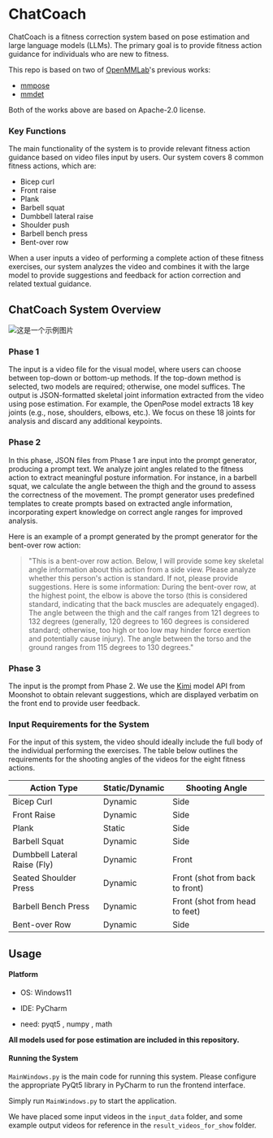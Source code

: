 <!-- # ChatCoach 
ChatCoach实现的是一个基于姿态估计与大模型（LLM）的健身矫正系统，主要目标为未健身人士提供健身动作指导，主要功能为根据用户输入的视频文件得到相关的健身动作指导建议，我们的系统覆盖的健身动作共有8个常见的动作，分别为：二头肌弯举、前平举、平板支撑、杠铃深蹲、侧平举（哑铃飞鸟）、坐姿推肩、杠铃卧推和俯身划船。当用户输入做这些健身动作的一个完整动作的视频后，我们的视频会分析视频并结合大模型给出建议与反馈以提供动作矫正等方面的文本指导。 -->



# ChatCoach

ChatCoach is a fitness correction system based on pose estimation and large language models (LLMs). The primary goal is to provide fitness action guidance for individuals who are new to fitness.

This repo is based on two of [OpenMMLab](https://openmmlab.com/)'s previous works:
- [mmpose](https://github.com/open-mmlab/mmpose)
- [mmdet](https://github.com/open-mmlab/mmdetection)

Both of the works above are based on Apache-2.0 license.

### Key Functions

The main functionality of the system is to provide relevant fitness action guidance based on video files input by users. Our system covers 8 common fitness actions, which are:
- Bicep curl
- Front raise
- Plank
- Barbell squat
- Dumbbell lateral raise
- Shoulder push
- Barbell bench press
- Bent-over row

When a user inputs a video of performing a complete action of these fitness exercises, our system analyzes the video and combines it with the large model to provide suggestions and feedback for action correction and related textual guidance.

## ChatCoach System Overview
![这是一个示例图片](images/framework.png)
### Phase 1

The input is a video file for the visual model, where users can choose between top-down or bottom-up methods. If the top-down method is selected, two models are required; otherwise, one model suffices. The output is JSON-formatted skeletal joint information extracted from the video using pose estimation. For example, the OpenPose model extracts 18 key joints (e.g., nose, shoulders, elbows, etc.). We focus on these 18 joints for analysis and discard any additional keypoints.

### Phase 2

In this phase, JSON files from Phase 1 are input into the prompt generator, producing a prompt text. We analyze joint angles related to the fitness action to extract meaningful posture information. For instance, in a barbell squat, we calculate the angle between the thigh and the ground to assess the correctness of the movement. The prompt generator uses predefined templates to create prompts based on extracted angle information, incorporating expert knowledge on correct angle ranges for improved analysis.

Here is an example of a prompt generated by the prompt generator for the bent-over row action:
> "This is a bent-over row action. Below, I will provide some key skeletal angle information about this action from a side view. Please analyze whether this person's action is standard. If not, please provide suggestions. Here is some information: During the bent-over row, at the highest point, the elbow is above the torso (this is considered standard, indicating that the back muscles are adequately engaged). The angle between the thigh and the calf ranges from 121 degrees to 132 degrees (generally, 120 degrees to 160 degrees is considered standard; otherwise, too high or too low may hinder force exertion and potentially cause injury). The angle between the torso and the ground ranges from 115 degrees to 130 degrees."

### Phase 3

The input is the prompt from Phase 2. We use the [Kimi](https://platform.moonshot.cn/docs/api/chatlarge) model API from Moonshot to obtain relevant suggestions, which are displayed verbatim on the front end to provide user feedback.

### Input Requirements for the System
For the input of this system, the video should ideally include the full body of the individual performing the exercises. The table below outlines the requirements for the shooting angles of the videos for the eight fitness actions.

| Action Type                       | Static/Dynamic | Shooting Angle                   |
|-----------------------------------|----------------|----------------------------------|
| Bicep Curl                        | Dynamic        | Side                             |
| Front Raise                       | Dynamic        | Side                             |
| Plank                             | Static         | Side                             |
| Barbell Squat                     | Dynamic        | Side                             |
| Dumbbell Lateral Raise (Fly)     | Dynamic        | Front                            |
| Seated Shoulder Press             | Dynamic        | Front (shot from back to front) |
| Barbell Bench Press               | Dynamic        | Front (shot from head to feet)  |
| Bent-over Row                     | Dynamic        | Side                             |
## Usage
#### Platform
- OS: Windows11

- IDE: PyCharm

- need: pyqt5 , numpy  , math


**All models used for pose estimation are included in this repository.**
#### Running the System

`MainWindows.py` is the main code for running this system. Please configure the appropriate PyQt5 library in PyCharm to run the frontend interface. 

Simply run `MainWindows.py` to start the application.

We have placed some input videos in the `input_data` folder, and some example output videos for reference in the `result_videos_for_show` folder.
<!-- `MainWindows.py` 是运行本系统的主要代码，请在pycharm中配置相应的pyqt5库以运行前端页面。
只要运行MainWindows.py即可以运行。 -->

<!-- 
我们在input_data文件夹放置了一些可输入视频，在result_videos_for_show文件夹放置一些运行视频以供参考 -->